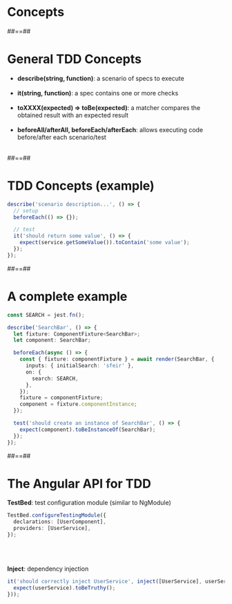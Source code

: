 <!-- .slide: class="transition-bg-sfeir-2" -->

# Concepts

##==##

# General TDD Concepts

- **describe(string, function)**: a scenario of specs to execute<br/><br/>
- **it(string, function)**: a spec contains one or more checks<br/><br/>
- **toXXXX(expected) ⇒ toBe(expected)**: a matcher compares the obtained result with an expected result<br/><br/>
- **beforeAll/afterAll, beforeEach/afterEach**: allows executing code before/after each scenario/test<br/><br/>

##==##

<!-- .slide: class="with-code inconsolata" -->

# TDD Concepts (example)

```typescript
describe('scenario description...', () => {
  // setup
  beforeEach(() => {});

  // test
  it('should return some value', () => {
    expect(service.getSomeValue()).toContain('some value');
  });
});
```

<!-- .element: class="big-code" -->

##==##

<!-- .slide: class="with-code inconsolata" -->

# A complete example

```typescript
const SEARCH = jest.fn();

describe('SearchBar', () => {
  let fixture: ComponentFixture<SearchBar>;
  let component: SearchBar;

  beforeEach(async () => {
    const { fixture: componentFixture } = await render(SearchBar, {
      inputs: { initialSearch: 'sfeir' },
      on: {
        search: SEARCH,
      },
    });
    fixture = componentFixture;
    component = fixture.componentInstance;
  });

  test('should create an instance of SearchBar', () => {
    expect(component).toBeInstanceOf(SearchBar);
  });
});
```

<!-- .element: class="small-code" -->

##==##

<!-- .slide: class="with-code inconsolata" -->

# The Angular API for TDD

**TestBed**: test configuration module (similar to NgModule)

```typescript
TestBed.configureTestingModule({
  declarations: [UserComponent],
  providers: [UserService],
});
```

<!-- .element: class="medium-code" -->

<br/><br/>

**Inject**: dependency injection

```typescript
it('should correctly inject UserService', inject([UserService], userService => {
  expect(userService).toBeTruthy();
}));
```

<!-- .element: class="medium-code" -->
